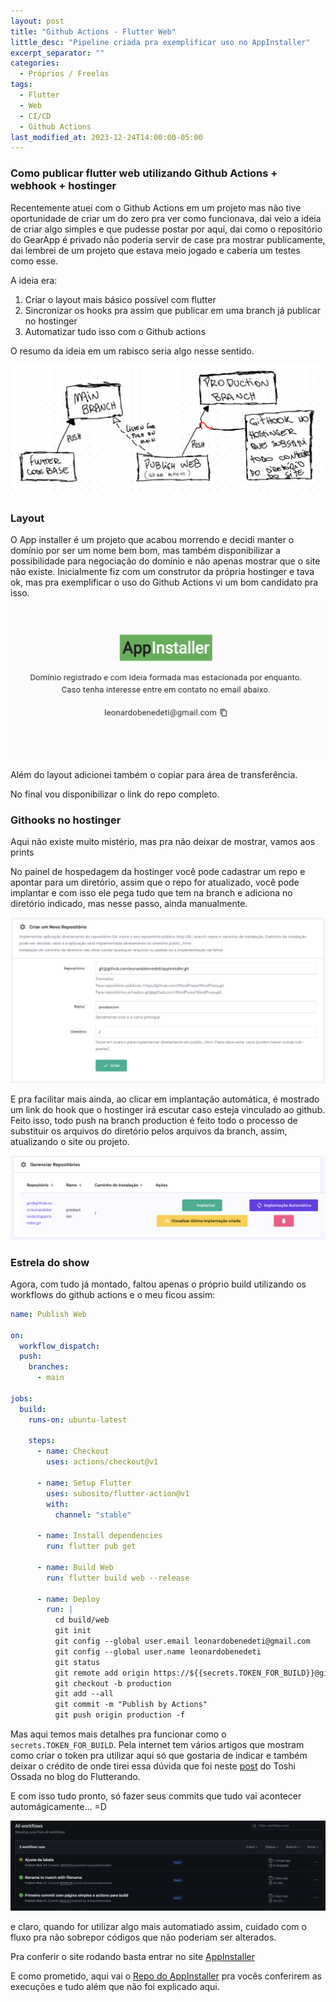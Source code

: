 ```yaml
---
layout: post
title: "Github Actions - Flutter Web"
little_desc: "Pipeline criada pra exemplificar uso no AppInstaller"
excerpt_separator: ""
categories:
  - Próprios / Freelas
tags:
  - Flutter
  - Web
  - CI/CD
  - Github Actions
last_modified_at: 2023-12-24T14:00:00-05:00
---
```


### Como publicar flutter web utilizando Github Actions + webhook + hostinger

Recentemente atuei com o Github Actions em um projeto mas não tive oportunidade de criar um do zero pra ver como funcionava, dai veio a ideia de criar algo simples e que pudesse postar por aqui, dai como o repositório do GearApp é privado não poderia servir de case pra mostrar publicamente, dai lembrei de um projeto que estava meio jogado e caberia um testes como esse.

A ideia era:
1. Criar o layout mais básico possível com flutter
2. Sincronizar os hooks pra assim que publicar em uma branch já publicar no hostinger
3. Automatizar tudo isso com o Github actions

O resumo da ideia em um rabisco seria algo nesse sentido. 

![Desenho do fluxo de código](./assets/img/github-actions/code-flow.jpeg)


### Layout

O App installer é um projeto que acabou morrendo e decidi manter o domínio por ser um nome bem bom, mas também disponibilizar a possibilidade para negociação do domínio e não apenas mostrar que o site não existe. Inicialmente fiz com um construtor da própria hostinger e tava ok, mas pra exemplificar o uso do Github Actions vi um bom candidato pra isso.

![Layout do site](./assets/img/github-actions/layout.png)

Além do layout adicionei também o copiar para área de transferência. 

No final vou disponibilizar o link do repo completo.


### Githooks no hostinger

Aqui não existe muito mistério, mas pra não deixar de mostrar, vamos aos prints

No painel de hospedagem da hostinger você pode cadastrar um repo e apontar para um diretório, assim que o repo for atualizado, você pode implantar e com isso ele pega tudo que tem na branch e adiciona no diretório indicado, mas nesse passo, ainda manualmente. 

![Implantação manual dos arquivos do repo](./assets/img/github-actions/repo-to-directory.png)


E pra facilitar mais ainda, ao clicar em implantação automática, é mostrado um link do hook que o hostinger irá escutar caso esteja vinculado ao github. Feito isso, todo push na branch production é feito todo o processo de substituir os arquivos do diretório pelos arquivos da branch, assim, atualizando o site ou projeto.

![Implantação automática](./assets/img/github-actions/implantacao-automatica.png)


### Estrela do show

Agora, com tudo já montado, faltou apenas o próprio build utilizando os workflows do github actions e o meu ficou assim: 

``` yaml
name: Publish Web

on:
  workflow_dispatch:
  push:
    branches:
      - main

jobs:
  build:
    runs-on: ubuntu-latest

    steps:
      - name: Checkout
        uses: actions/checkout@v1

      - name: Setup Flutter
        uses: subosito/flutter-action@v1
        with:
          channel: "stable"

      - name: Install dependencies
        run: flutter pub get

      - name: Build Web
        run: flutter build web --release

      - name: Deploy
        run: |
          cd build/web
          git init
          git config --global user.email leonardobenedeti@gmail.com
          git config --global user.name leonardobenedeti
          git status
          git remote add origin https://${{secrets.TOKEN_FOR_BUILD}}@github.com/leonardobenedeti/appinstaller.git
          git checkout -b production
          git add --all
          git commit -m "Publish by Actions"
          git push origin production -f
```

Mas aqui temos mais detalhes pra funcionar como o `secrets.TOKEN_FOR_BUILD`. Pela internet tem vários artigos que mostram como criar o token pra utilizar aqui só que gostaria de indicar e também deixar o crédito de onde tirei essa dúvida que foi neste <a href="https://blog.flutterando.com.br/publicando-suas-paginas-flutter-no-github-pages-utilizando-github-action-ab2701cd1f52" target="_blank">post</a> do Toshi Ossada no blog do Flutterando. 


E com isso tudo pronto, só fazer seus commits que tudo vai acontecer automágicamente... =D

![Implantação automática](./assets/img/github-actions/workflows.png)

e claro, quando for utilizar algo mais automatiado assim, cuidado com o fluxo pra não sobrepor códigos que não poderiam ser alterados.


Pra conferir o site rodando basta entrar no site <a href="https://appinstaller.com.br" target="_blank">AppInstaller</a>


E como prometido, aqui vai o <a href="https://github.com/leonardobenedeti/appinstaller" target="_blank">Repo do AppInstaller</a> pra vocês conferirem as execuções e tudo além que não foi explicado aqui. 

